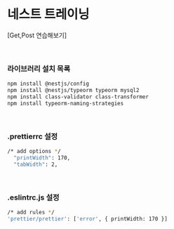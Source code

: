 # 네스트 트레이닝
[Get,Post 연습해보기]

<br>

### 라이브러리 설치 목록

```bash
npm install @nestjs/config
npm install @nestjs/typeorm typeorm mysql2
npm install class-validator class-transformer
npm install typeorm-naming-strategies
```

<br>

### .prettierrc 설정

```bash
/* add options */
  "printWidth": 170,
  "tabWidth": 2,
```

<br>

### .eslintrc.js 설정

```bash
/* add rules */
'prettier/prettier': ['error', { printWidth: 170 }]
```
